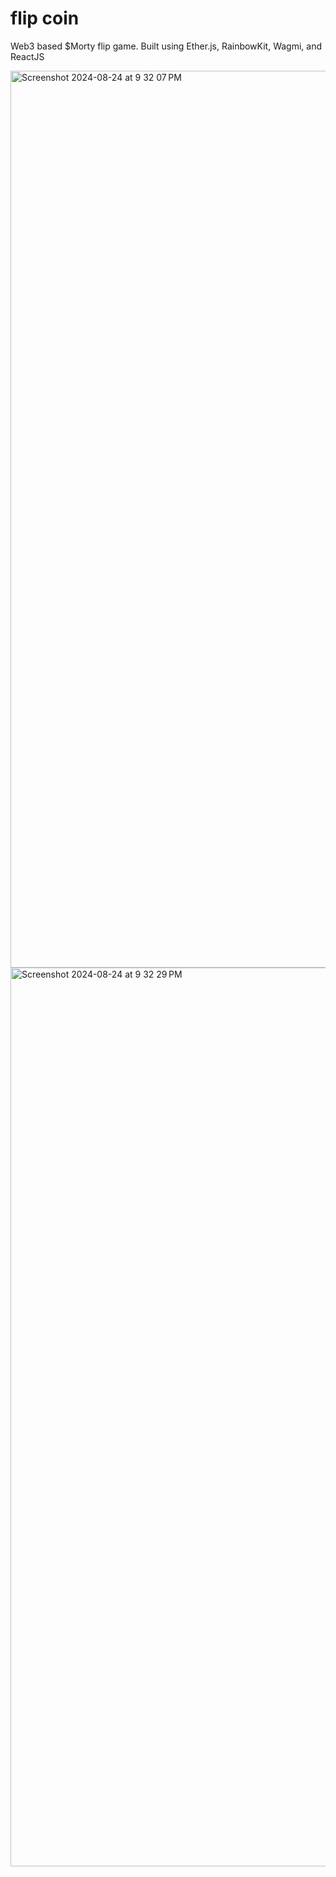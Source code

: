 # flip coin

Web3 based $Morty flip game. Built using Ether.js, RainbowKit, Wagmi, and ReactJS

<img width="1435" alt="Screenshot 2024-08-24 at 9 32 07 PM" src="https://github.com/user-attachments/assets/d8d8f6cf-9773-4e83-a345-245d9b4f47a6">

<img width="1438" alt="Screenshot 2024-08-24 at 9 32 29 PM" src="https://github.com/user-attachments/assets/c3aed1e0-542f-4905-8347-591b9b8b33ab">








